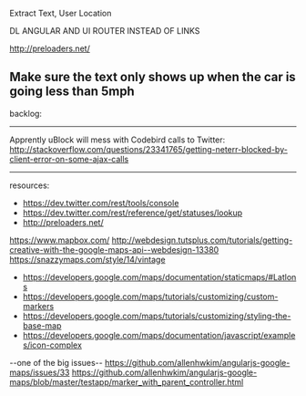 Extract Text, User Location

DL ANGULAR AND UI ROUTER INSTEAD OF LINKS

http://preloaders.net/


Make sure the text only shows up when the car is going less than 5mph
---------
backlog:


---------
Apprently uBlock will mess with Codebird calls to Twitter: http://stackoverflow.com/questions/23341765/getting-neterr-blocked-by-client-error-on-some-ajax-calls

---------
resources:
- https://dev.twitter.com/rest/tools/console
- https://dev.twitter.com/rest/reference/get/statuses/lookup
- http://preloaders.net/


https://www.mapbox.com/
http://webdesign.tutsplus.com/tutorials/getting-creative-with-the-google-maps-api--webdesign-13380
https://snazzymaps.com/style/14/vintage

- https://developers.google.com/maps/documentation/staticmaps/#Latlons
- https://developers.google.com/maps/tutorials/customizing/custom-markers
- https://developers.google.com/maps/tutorials/customizing/styling-the-base-map
- https://developers.google.com/maps/documentation/javascript/examples/icon-complex


--one of the big issues--
https://github.com/allenhwkim/angularjs-google-maps/issues/33
https://github.com/allenhwkim/angularjs-google-maps/blob/master/testapp/marker_with_parent_controller.html
